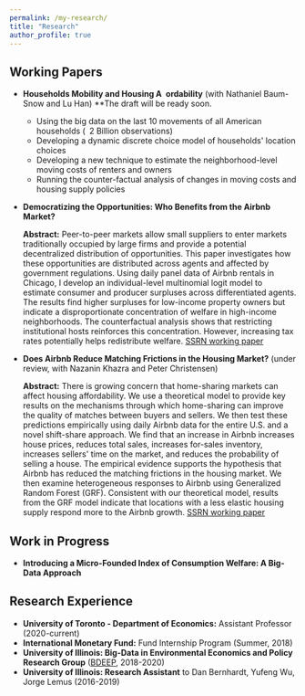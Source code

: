 ```yaml
--- 
permalink: /my-research/
title: "Research"
author_profile: true 
---
```


## Working Papers
* **Households Mobility and Housing A ordability** (with Nathaniel Baum-Snow and Lu Han)
  **The draft will be ready soon.
  + Using the big data on the last 10 movements of all American households ( 2 Billion observations)
  + Developing a dynamic discrete choice model of households' location choices
  + Developing a new technique to estimate the neighborhood-level moving costs of renters and owners
  + Running the counter-factual analysis of changes in moving costs and housing supply policies

* **Democratizing the Opportunities: Who Benefits from the Airbnb Market?**

  **Abstract:** Peer-to-peer markets allow small suppliers to enter markets traditionally occupied by large firms and provide a potential decentralized distribution of opportunities. This paper investigates how these opportunities are distributed across agents and affected by government regulations. Using daily panel data of Airbnb rentals in Chicago, I develop an individual-level multinomial logit model to estimate consumer and producer surpluses across differentiated agents. The results find higher surpluses for low-income property owners but indicate a disproportionate concentration of welfare in high-income neighborhoods. The counterfactual analysis shows that restricting institutional hosts reinforces this concentration. However, increasing tax rates potentially helps redistribute welfare.
[SSRN working paper](https://papers.ssrn.com/sol3/papers.cfm?abstract_id=3480518)
* **Does Airbnb Reduce Matching Frictions in the Housing Market?** (under review, with Nazanin Khazra and Peter Christensen)

  **Abstract:** There is growing concern that home-sharing markets can affect housing affordability. We use a theoretical model to provide key results on the mechanisms through which home-sharing can improve the quality of matches between buyers and sellers. We then test these predictions empirically using daily Airbnb data for the entire U.S. and a novel shift-share approach. We find that an increase in Airbnb increases house prices, reduces total sales, increases for-sales inventory, increases sellers' time on the market, and reduces the probability of selling a house. The empirical evidence supports the hypothesis that Airbnb has reduced the matching frictions in the housing market. We then examine heterogeneous responses to Airbnb using Generalized Random Forest (GRF). Consistent with our theoretical model, results from the GRF model indicate that locations with a less elastic housing supply respond more to the Airbnb growth.
[SSRN working paper](https://papers.ssrn.com/sol3/papers.cfm?abstract_id=3923826)

## Work in Progress

* **Introducing a Micro-Founded Index of Consumption Welfare: A Big-Data Approach**

## Research Experience
* **University of Toronto - Department of Economics:** Assistant Professor (2020-current)
* **International Monetary Fund:** Fund Internship Program (Summer, 2018)
* **University of Illinois: Big-Data in Environmental Economics and Policy Research Group** ([BDEEP](https://www.uiuc-bdeep.org), 2018-2020) 
* **University of Illinois: Research Assistant** to Dan Bernhardt, Yufeng Wu, Jorge Lemus (2016-2019)
